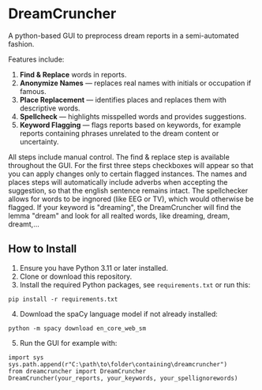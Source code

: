 # DreamCruncher
A python-based GUI to preprocess dream reports in a semi-automated fashion.

Features include:

1. **Find & Replace** words in reports.
2. **Anonymize Names** — replaces real names with initials or occupation if famous.
3. **Place Replacement** — identifies places and replaces them with descriptive words.
4. **Spellcheck** — highlights misspelled words and provides suggestions.
5. **Keyword Flagging** — flags reports based on keywords, for example reports containing phrases unrelated to the dream content or uncertainty.

All steps include manual control. The find & replace step is available throughout the GUI. For the first three steps checkboxes will appear so that you can apply changes only to certain flagged instances. The names and places steps will automatically include adverbs when accepting the suggestion, so that the english sentence remains intact. The spellchecker allows for words to be ingnored (like EEG or TV), which would otherwise be flagged. If your keyword is "dreaming", the DreamCruncher will find the lemma "dream" and look for all realted words, like dreaming, dream, dreamt,...


## How to Install
1. Ensure you have Python 3.11 or later installed.
2. Clone or download this repository.
3. Install the required Python packages, see `requirements.txt` or run this:
```
pip install -r requirements.txt
```
4. Download the spaCy language model if not already installed:
```
python -m spacy download en_core_web_sm
```
5. Run the GUI for example with:
```
import sys
sys.path.append(r"C:\path\to\folder\containing\dreamcruncher")
from dreamcruncher import DreamCruncher
DreamCruncher(your_reports, your_keywords, your_spellignorewords)
```

